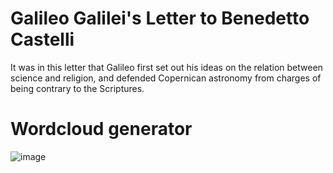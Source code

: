 # Galileo Galilei's Letter to Benedetto Castelli 
It was in this letter that Galileo first set out his ideas on the relation between science and religion, and defended Copernican astronomy from charges of being contrary to the Scriptures.

# Wordcloud generator
![image](https://github.com/8reenlight/GalileoLetter/assets/133031694/a65bf013-3e85-4b18-a956-c7159b6c407f)

